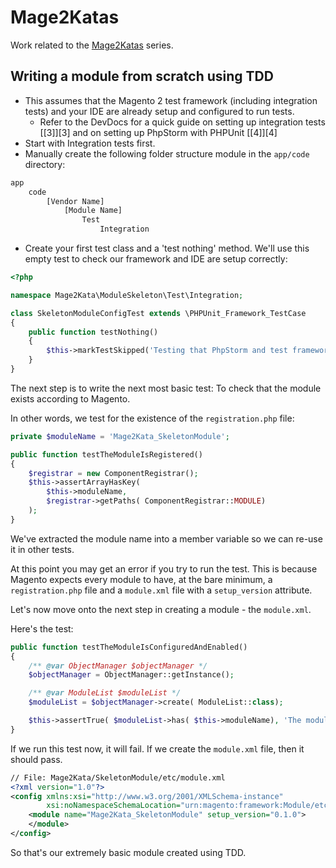 # Mage2Katas

Work related to the [Mage2Katas](https://www.youtube.com/channel/UCRFDWo7jTlrpEsJxzc7WyPw) series.

## Writing a module from scratch using TDD

* This assumes that the Magento 2 test framework (including integration tests) and your IDE are already setup and configured to run tests.
    * Refer to the DevDocs for a quick guide on setting up integration tests [[3]][3] and on setting up PhpStorm with PHPUnit [[4]][4]
* Start with Integration tests first.
* Manually create the following folder structure module in the `app/code` directory:

```bash
app
    code
        [Vendor Name]
            [Module Name]
                Test
                    Integration
```

* Create your first test class and a 'test nothing' method. We'll use this empty test to check our framework and IDE are setup correctly:
```php
<?php

namespace Mage2Kata\ModuleSkeleton\Test\Integration;

class SkeletonModuleConfigTest extends \PHPUnit_Framework_TestCase
{
	public function testNothing()
	{
		$this->markTestSkipped('Testing that PhpStorm and test framework is setup correctly');
	}
}
```
The next step is to write the next most basic test: To check that the module exists according to Magento. 

In other words, we test for the existence of the `registration.php` file:

```php
private $moduleName = 'Mage2Kata_SkeletonModule';

public function testTheModuleIsRegistered()
{
    $registrar = new ComponentRegistrar();
    $this->assertArrayHasKey(
        $this->moduleName,
        $registrar->getPaths( ComponentRegistrar::MODULE)
    );
}
```
We've extracted the module name into a member variable so we can re-use it in other tests.

At this point you may get an error if you try to run the test. This is because Magento expects every module to have, at the bare minimum, a `registration.php` file and a `module.xml` file with a `setup_version` attribute. 

Let's now move onto the next step in creating a module - the `module.xml`.

Here's the test:
```php
public function testTheModuleIsConfiguredAndEnabled()
{
    /** @var ObjectManager $objectManager */
    $objectManager = ObjectManager::getInstance();

    /** @var ModuleList $moduleList */
    $moduleList = $objectManager->create( ModuleList::class);

    $this->assertTrue( $moduleList->has( $this->moduleName), 'The module is not enabled');
}
```

If we run this test now, it will fail. If we create the `module.xml` file, then it should pass.

```xml
// File: Mage2Kata/SkeletonModule/etc/module.xml
<?xml version="1.0"?>
<config xmlns:xsi="http://www.w3.org/2001/XMLSchema-instance"
        xsi:noNamespaceSchemaLocation="urn:magento:framework:Module/etc/module.xsd">
    <module name="Mage2Kata_SkeletonModule" setup_version="0.1.0">
    </module>
</config>
```

So that's our extremely basic module created using TDD.